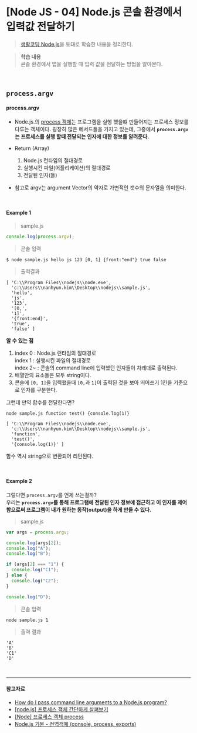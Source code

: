 # [Node JS - 04] Node.js 콘솔 환경에서 입력값 전달하기

> [생활코딩 Node.js](https://www.youtube.com/playlist?list=PLuHgQVnccGMA9QQX5wqj6ThK7t2tsGxjm)을 토대로 학습한 내용을 정리한다.

> **학습 내용**  
> 콘솔 환경에서 앱을 실행할 때 입력 값을 전달하는 방법을 알아본다.

<br />

## `process.argv`

#### process.argv

- Node.js.의 [process 객체](https://nodejs.org/docs/latest/api/process.html#process_process_argv)는 프로그램을 실행 했을떄 만들어지는 프로세스 정보를 다루는 객체이다. 굉장히 많은 메서드들을 가지고 있는데, 그중에서 **`process.argv`는 프로세스를 실행 할때 전달되는 인자에 대한 정보를 알려준다.**

- Return (Array)

  1. Node.js 런타임의 절대경로
  2. 실행시킨 파일(어플리케이션)의 절대경로
  3. 전달된 인자(들)

- 참고로 argv는 argument Vector의 약자로 가변적인 갯수의 문자열을 의미한다.

<br />

#### Example 1

> sample.js

```javascript
console.log(process.argv);
```

> 콘솔 입력

```
$ node sample.js hello js 123 [0, 1] {front:"end"} true false
```

> 출력결과

```
[ 'C:\\Program Files\\nodejs\\node.exe',
  'c:\\Users\\nanhyun.kim\\Desktop\\nodejs\\sample.js',
  'hello',
  'js',
  '123',
  '[0,',
  '1]',
  '{front:end}',
  'true',
  'false' ]
```

**알 수 있는 점**

1. index 0 : Node.js 런타임의 절대경로  
   index 1 : 실행시킨 파일의 절대경로  
   index 2~ : 콘솔의 command line에 입력했던 인자들이 차례대로 출력된다.
2. 배열안의 요소들은 모두 string이다.
3. 콘솔에 `[0, 1]`을 입력했을때 `[0,`과 `1]`이 출력된 것을 보아 띄어쓰기 1칸을 기준으로 인자를 구분한다.

그런데 만약 함수를 전달한다면?

```
node sample.js function test() {console.log(1)}
```

```
[ 'C:\\Program Files\\nodejs\\node.exe',
  'c:\\Users\\nanhyun.kim\\Desktop\\nodejs\\sample.js',
  'function',
  'test()',
  '{console.log(1)}' ]
```

함수 역시 string으로 변환되어 리턴된다.

<br />

#### Example 2

그렇다면 `process.argv`를 언제 쓰는걸까?  
우리는 **`process.argv`를 통해 프로그램에 전달된 인자 정보에 접근하고 이 인자를 제어함으로써 프로그램이 내가 원하는 동작(output)을 하게 만들 수 있다.**

> sample.js

```javascript
var args = process.argv;

console.log(args[2]);
console.log("A");
console.log("B");

if (args[2] === "1") {
  console.log("C1");
} else {
  console.log("C2");
}

console.log("D");
```

> 콘솔 입력

```
node sample.js 1
```

> 출력 결과

```
'A'
'B'
'C1'
'D'
```

<br />

---

#### 참고자료

- [How do I pass command line arguments to a Node.js program?](https://stackoverflow.com/questions/4351521/how-do-i-pass-command-line-arguments-to-a-node-js-program)
- [[node.js] 프로세스 객체 간단하게 살펴보기](https://kgh940525.tistory.com/entry/nodejs%ED%94%84%EB%A1%9C%EC%84%B8%EC%8A%A4-%EA%B0%9D%EC%B2%B4-%EA%B0%84%EB%8B%A8%ED%95%98%EA%B2%8C-%EC%82%B4%ED%8E%B4%EB%B3%B4%EA%B8%B0)
- [[Node] 프로세스 객체 process](https://zzdd1558.tistory.com/168)
- [Node.js 기본 - 전역객체 (console, process, exports)](https://reysion.tistory.com/42)
